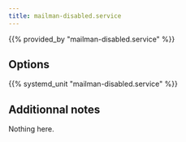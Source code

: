 ```yaml
---
title: mailman-disabled.service
---
```


{{% provided_by "mailman-disabled.service" %}}

## Options

{{% systemd_unit "mailman-disabled.service" %}}

## Additionnal notes

Nothing here.